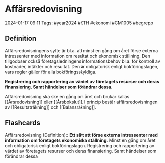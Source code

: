 # Affärsredovisning

2024-01-17 09:11
Tags: #year2024 #KTH #ekonomi #CM1005 #begrepp

## Definition

Affärsredovisningens syfte är bl.a. att minst en gång om året förse externa intressenter med information om resultat och ekonomisk ställning. Den tillgodoser också företagsledningens informationsbehov bl.a. för kontroll av kostnader, intäkter och resultat. Den är obligatorisk enligt bokföringslagen, vars regler gäller för alla bokföringsskyldiga.

**Registrering och rapportering av värdet av företagets resurser och deras finansiering. Samt händelser som förändrar dessa.**

Affärsredovisning ska ske en gång om året och brukar kallas [[Årsredovisning]] eller [[Årsbokslut]]. I princip består affärsredovisningen av [[Resultaträkning]] och [[Balansräkning]].

## Flashcards

Affärsredovisning (Definition):: **Ett sätt att förse externa intressenter med information om företagets ekonomiska ställning.** Minst en gång om året och obligatorisk enligt bokföringslagen. Registrering och rapportering av värdet av företagets resurser och deras finansiering. Samt händelser som förändrar dessa
<!--SR:!2024-02-11,1,190!2024-02-11,3,268-->
